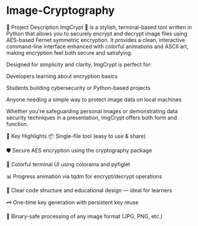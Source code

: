 # Image-Cryptography

📝 Project Description
ImgCrypt 🔐 is a stylish, terminal-based tool written in Python that allows you to securely encrypt and decrypt image files using AES-based Fernet symmetric encryption. It provides a clean, interactive command-line interface enhanced with colorful animations and ASCII art, making encryption feel both secure and satisfying.

Designed for simplicity and clarity, ImgCrypt is perfect for:

Developers learning about encryption basics

Students building cybersecurity or Python-based projects

Anyone needing a simple way to protect image data on local machines

Whether you're safeguarding personal images or demonstrating data security techniques in a presentation, ImgCrypt offers both form and function.

🔧 Key Highlights
📦 Single-file tool (easy to use & share)

🛡️ Secure AES encryption using the cryptography package

🎨 Colorful terminal UI using colorama and pyfiglet

📊 Progress animation via tqdm for encrypt/decrypt operations

🧠 Clear code structure and educational design — ideal for learners

🗝️ One-time key generation with persistent key reuse

📁 Binary-safe processing of any image format (JPG, PNG, etc.)

